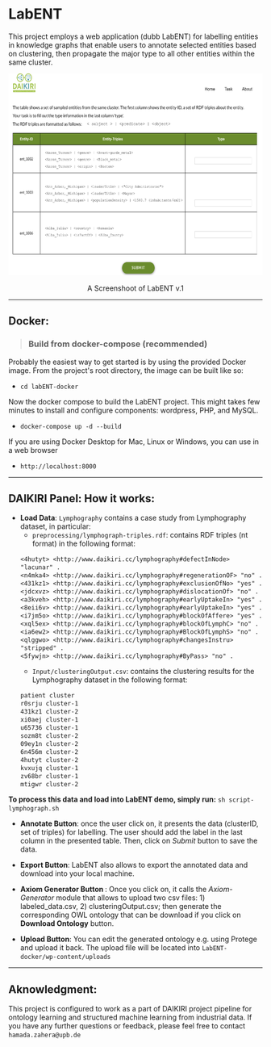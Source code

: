 # LabENT
This project employs a web application (dubb LabENT) for labelling entities in knowledge graphs that enable users to annotate selected entities based on clustering, then propagate the major type to all other entities within the same cluster. 



<p align="center">
<img src="screenshots/labENT1.png" width="800" height="400">
</p>
<p align="center">A Screenshoot of LabENT v.1</p>

---
## Docker:
> ### Build from docker-compose (recommended)
Probably the easiest way to get started is by using the provided Docker image. From the project's root directory, the image can be built like so:
* `cd labENT-docker`

Now the docker compose to build the LabENT project. This might takes few minutes to install and configure components: wordpress, PHP, and MySQL.
* `docker-compose up -d --build` 

If you are using Docker Desktop for Mac, Linux or Windows, you can use in a web browser
* `http://localhost:8000` 
---
## DAIKIRI Panel: How it works:

* <b>Load Data</b>:  `Lymphography` contains a case study from Lymphography dataset, in particular:
    * `preprocessing/lymphograph-triples.rdf`: contains RDF triples (nt format) in the following format: 
  ```
  <4hutyt> <http://www.daikiri.cc/lymphography#defectInNode> "lacunar" .
  <n4mka4> <http://www.daikiri.cc/lymphography#regenerationOF> "no" .
  <431kz1> <http://www.daikiri.cc/lymphography#exclusionOfNo> "yes" .
  <jdcxvz> <http://www.daikiri.cc/lymphography#dislocationOf> "no" .
  <a3kveh> <http://www.daikiri.cc/lymphography#earlyUptakeIn> "yes" .
  <8eii6v> <http://www.daikiri.cc/lymphography#earlyUptakeIn> "yes" .
  <i7jm5o> <http://www.daikiri.cc/lymphography#blockOfAffere> "yes" .
  <xql5ex> <http://www.daikiri.cc/lymphography#blockOfLymphC> "no" .
  <ia6ew2> <http://www.daikiri.cc/lymphography#BlockOfLymphS> "no" .
  <qlggwo> <http://www.daikiri.cc/lymphography#changesInstru> "stripped" .
  <5fywjn> <http://www.daikiri.cc/lymphography#ByPass> "no" .
  ``` 
    * `Input/clusteringOutput.csv`: contains the clustering results for the Lymphography dataset in the following format: 
    ```
    patient cluster
    r0srju cluster-1
    431kz1 cluster-2
    xi0aej cluster-1
    u65736 cluster-1
    sozm8t cluster-2
    09ey1n cluster-2
    6n456m cluster-2
    4hutyt cluster-2
    kvxujq cluster-1
    zv68br cluster-1
    mtigwr cluster-2
    ```
<b> To process this data and load into LabENT demo, simply run:</b> `sh script-lymphograph.sh`

* <b>Annotate Button</b>: once the user click on, it presents the data (clusterID, set of triples) for labelling. The user should add the label in the last column in the presented table. Then, click on <i>Submit</i> button to save the data.

* <b>Export Button</b>: LabENT also allows to export the annotated data and download into your local machine.

* <b> Axiom Generator Button </b>: Once you click on, it calls the <i>Axiom-Generator</i> module that allows to upload two csv files: 1) labeled_data.csv, 2) clusteringOutput.csv; then generate the corresponding OWL ontology that can be download if you click on <b>Download Ontology</b> button. 

* <b>Upload Button</b>: You can edit the generated ontology e.g. using Protege and upload it back. The upload file will be located into 
`LabENT-docker/wp-content/uploads`
---
## Aknowledgment: 
This project is configured to work as a part of DAIKIRI project pipeline for ontology learning and structured machine learning from industrial data. If you have any further questions or feedback, please feel free to contact `hamada.zahera@upb.de`





